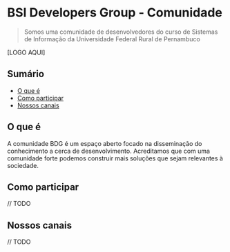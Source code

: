 # BSI Developers Group - Comunidade

> Somos uma comunidade de desenvolvedores do curso de Sistemas
de Informação da Universidade Federal Rural de Pernambuco

[LOGO AQUI]

## Sumário
 - [O que é](#o-que-é)
 - [Como participar](#como-participar)
 - [Nossos canais](#nossos-canais)

## O que é

A comunidade BDG é um espaço aberto focado na disseminação do
conhecimento a cerca de desenvolvimento. Acreditamos que com 
uma comunidade forte podemos construir mais soluções que sejam
relevantes à sociedade. 

## Como participar

// TODO 

## Nossos canais

// TODO